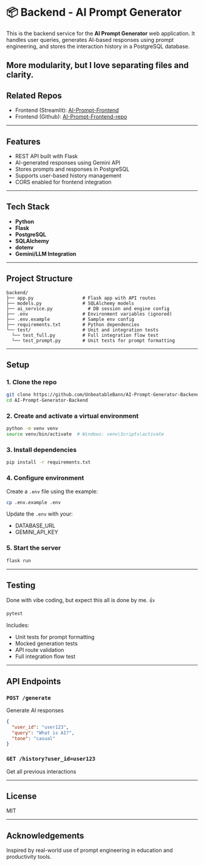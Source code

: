 # 📦 Backend - AI Prompt Generator

This is the backend service for the **AI Prompt Generator** web application. It handles user queries, generates AI-based responses using prompt engineering, and stores the interaction history in a PostgreSQL database.

More modularity, but I love separating files and clarity.
---

## Related Repos

* Frontend (Streamlit): [AI-Prompt-Frontend](https://unbeatablebann-ai-prompt-generator-app-vachgp.streamlit.app/)
* Frontend (Github): [AI-Prompt-Frontend-repo](https://github.com/UnbeatableBann/AI-Prompt-Generator)
---

## Features

* REST API built with Flask
* AI-generated responses using Gemini API
* Stores prompts and responses in PostgreSQL
* Supports user-based history management
* CORS enabled for frontend integration

---

## Tech Stack

* **Python**
* **Flask**
* **PostgreSQL**
* **SQLAlchemy**
* **dotenv**
* **Gemini/LLM Integration**

---

## Project Structure

```
backend/
├── app.py                  # Flask app with API routes
├── models.py               # SQLAlchemy models
├── ai_service.py             # DB session and engine config
├── .env                    # Environment variables (ignored)
├── .env.example            # Sample env config
├── requirements.txt        # Python dependencies
└── test/                   # Unit and integration tests
  └── test_full.py          # Full integration flow test
  └── test_prompt.py        # Unit tests for prompt formatting
```

---

## Setup

### 1. Clone the repo

```bash
git clone https://github.com/UnbeatableBann/AI-Prompt-Generator-Backend.git
cd AI-Prompt-Generator-Backend
```

### 2. Create and activate a virtual environment

```bash
python -m venv venv
source venv/bin/activate  # Windows: venv\Scripts\activate
```

### 3. Install dependencies

```bash
pip install -r requirements.txt
```

### 4. Configure environment

Create a `.env` file using the example:

```bash
cp .env.example .env
```

Update the `.env` with your:

* DATABASE\_URL
* GEMINI\_API\_KEY 

### 5. Start the server

```bash
flask run
```

---

## Testing
Done with vibe coding, but expect this all is done by me. 👍

```bash
pytest
```

Includes:

* Unit tests for prompt formatting
* Mocked generation tests
* API route validation
* Full integration flow test

---

## API Endpoints

### `POST /generate`

Generate AI responses

```json
{
  "user_id": "user123",
  "query": "What is AI?",
  "tone": "casual"
}
```

### `GET /history?user_id=user123`

Get all previous interactions

---

## License

MIT

---

## Acknowledgements

Inspired by real-world use of prompt engineering in education and productivity tools.
